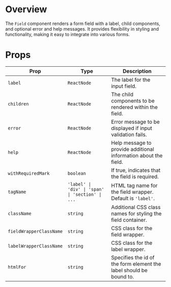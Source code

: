 # Overview

The `Field` component renders a form field with a label, child components, and optional error and help messages. It provides flexibility in styling and functionality, making it easy to integrate into various forms.

# Props

| Prop                    | Type                                             | Description                                                        |
| ----------------------- | ------------------------------------------------ | ------------------------------------------------------------------ |
| `label`                 | `ReactNode`                                      | The label for the input field.                                     |
| `children`              | `ReactNode`                                      | The child components to be rendered within the field.              |
| `error`                 | `ReactNode`                                      | Error message to be displayed if input validation fails.           |
| `help`                  | `ReactNode`                                      | Help message to provide additional information about the field.    |
| `withRequiredMark`      | `boolean`                                        | If true, indicates that the field is required.                     |
| `tagName`               | `'label' \| 'div' \| 'span' \| 'section' \| ...` | HTML tag name for the field wrapper. Default is `'label'`.         |
| `className`             | `string`                                         | Additional CSS class names for styling the field container.        |
| `fieldWrapperClassName` | `string`                                         | CSS class for the field wrapper.                                   |
| `labelWrapperClassName` | `string`                                         | CSS class for the label wrapper.                                   |
| `htmlFor`               | `string`                                         | Specifies the id of the form element the label should be bound to. |
